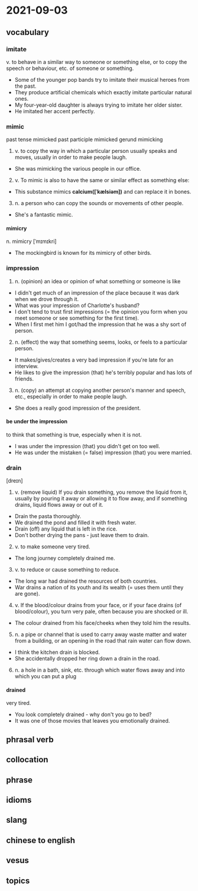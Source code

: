 # 2021-09-03
## vocabulary
### imitate
v. to behave in a similar way to someone or something else, or to copy the speech or behaviour, etc. of someone or something.

- Some of the younger pop bands try to imitate their musical heroes from the past.
- They produce artificial chemicals which exactly imitate particular natural ones.
- My four-year-old daughter is always trying to imitate her older sister.
- He imitated her accent perfectly.

### mimic
past tense mimicked
past participle mimicked
gerund mimicking

1. v. to copy the way in which a particular person usually speaks and moves, usually in order to make people laugh.
  - She was mimicking the various people in our office.
2. v. To mimic is also to have the same or similar effect as something else:
  - This substance mimics **calcium([ˈkælsiəm])** and can replace it in bones.
3. n. a person who can copy the sounds or movements of other people.
  - She's a fantastic mimic.

#### mimicry
n. mimicry [ˈmɪmɪkri]

- The mockingbird is known for its mimicry of other birds.

### impression
1. n. (opinion) an idea or opinion of what something or someone is like
  - I didn't get much of an impression of the place because it was dark when we drove through it.
  - What was your impression of Charlotte's husband?
  - I don't tend to trust first impressions (= the opinion you form when you meet someone or see something for the first time).
  - When I first met him I got/had the impression that he was a shy sort of person.

2. n. (effect) the way that something seems, looks, or feels to a particular person.
  - It makes/gives/creates a very bad impression if you're late for an interview.
  - He likes to give the impression (that) he's terribly popular and has lots of friends.

3. n. (copy) an attempt at copying another person's manner and speech, etc., especially in order to make people laugh.
  - She does a really good impression of the president.

#### be under the impression
to think that something is true, especially when it is not.

- I was under the impression (that) you didn't get on too well.
- He was under the mistaken (= false) impression (that) you were married.

### drain
[dreɪn]
1. v. (remove liquid) If you drain something, you remove the liquid from it, usually by pouring it away or allowing it to flow away, and if something drains, liquid flows away or out of it.
  - Drain the pasta thoroughly.
  - We drained the pond and filled it with fresh water.
  - Drain (off) any liquid that is left in the rice.
  - Don't bother drying the pans - just leave them to drain.
2. v. to make someone very tired.
  - The long journey completely drained me.
3. v. to reduce or cause something to reduce.
  - The long war had drained the resources of both countries.
  - War drains a nation of its youth and its wealth (= uses them until they are gone).
4. v. If the blood/colour drains from your face, or if your face drains (of blood/colour), you turn very pale, often because you are shocked or ill.
  - The colour drained from his face/cheeks when they told him the results.
5. n. a pipe or channel that is used to carry away waste matter and water from a building, or an opening in the road that rain water can flow down.
  - I think the kitchen drain is blocked.
  - She accidentally dropped her ring down a drain in the road.
6. n. a hole in a bath, sink, etc. through which water flows away and into which you can put a plug

#### drained
very tired.
- You look completely drained - why don't you go to bed?
- It was one of those movies that leaves you emotionally drained.

## phrasal verb

## collocation

## phrase

## idioms

## slang

## chinese to english

## vesus

## topics
